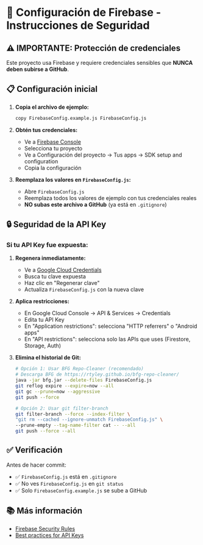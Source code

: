 # 🔐 Configuración de Firebase - Instrucciones de Seguridad

## ⚠️ IMPORTANTE: Protección de credenciales

Este proyecto usa Firebase y requiere credenciales sensibles que **NUNCA deben subirse a GitHub**.

## 📋 Configuración inicial

1. **Copia el archivo de ejemplo:**
   ```bash
   copy FirebaseConfig.example.js FirebaseConfig.js
   ```

2. **Obtén tus credenciales:**
   - Ve a [Firebase Console](https://console.firebase.google.com/)
   - Selecciona tu proyecto
   - Ve a Configuración del proyecto → Tus apps → SDK setup and configuration
   - Copia la configuración

3. **Reemplaza los valores en `FirebaseConfig.js`:**
   - Abre `FirebaseConfig.js`
   - Reemplaza todos los valores de ejemplo con tus credenciales reales
   - **NO subas este archivo a GitHub** (ya está en `.gitignore`)

## 🔒 Seguridad de la API Key

### Si tu API Key fue expuesta:

1. **Regenera inmediatamente:**
   - Ve a [Google Cloud Credentials](https://console.cloud.google.com/apis/credentials)
   - Busca tu clave expuesta
   - Haz clic en "Regenerar clave"
   - Actualiza `FirebaseConfig.js` con la nueva clave

2. **Aplica restricciones:**
   - En Google Cloud Console → API & Services → Credentials
   - Edita tu API Key
   - En "Application restrictions": selecciona "HTTP referrers" o "Android apps"
   - En "API restrictions": selecciona solo las APIs que uses (Firestore, Storage, Auth)

3. **Elimina el historial de Git:**
   ```bash
   # Opción 1: Usar BFG Repo-Cleaner (recomendado)
   # Descarga BFG de https://rtyley.github.io/bfg-repo-cleaner/
   java -jar bfg.jar --delete-files FirebaseConfig.js
   git reflog expire --expire=now --all
   git gc --prune=now --aggressive
   git push --force

   # Opción 2: Usar git filter-branch
   git filter-branch --force --index-filter \
   "git rm --cached --ignore-unmatch FirebaseConfig.js" \
   --prune-empty --tag-name-filter cat -- --all
   git push --force --all
   ```

## ✅ Verificación

Antes de hacer commit:
- ✅ `FirebaseConfig.js` está en `.gitignore`
- ✅ No ves `FirebaseConfig.js` en `git status`
- ✅ Solo `FirebaseConfig.example.js` se sube a GitHub

## 📚 Más información

- [Firebase Security Rules](https://firebase.google.com/docs/rules)
- [Best practices for API Keys](https://cloud.google.com/docs/authentication/api-keys)
